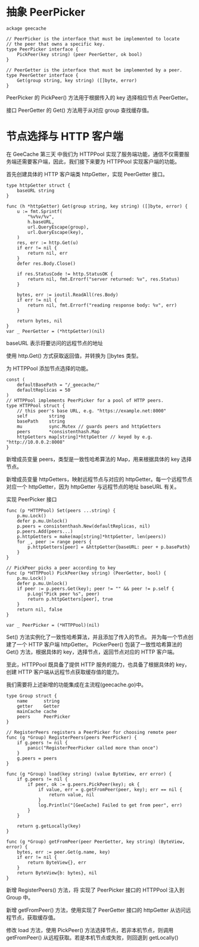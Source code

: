 # 抽象 PeerPicker

```
ackage geecache

// PeerPicker is the interface that must be implemented to locate
// the peer that owns a specific key.
type PeerPicker interface {
	PickPeer(key string) (peer PeerGetter, ok bool)
}

// PeerGetter is the interface that must be implemented by a peer.
type PeerGetter interface {
	Get(group string, key string) ([]byte, error)
}
```

PeerPicker 的 PickPeer() 方法用于根据传入的 key 选择相应节点 PeerGetter。

接口 PeerGetter 的 Get() 方法用于从对应 group 查找缓存值。

# 节点选择与 HTTP 客户端
在 GeeCache 第三天 中我们为 HTTPPool 实现了服务端功能，通信不仅需要服务端还需要客户端，因此，我们接下来要为 HTTPPool 实现客户端的功能。

首先创建具体的 HTTP 客户端类 httpGetter，实现 PeerGetter 接口。
```
type httpGetter struct {
	baseURL string
}

func (h *httpGetter) Get(group string, key string) ([]byte, error) {
	u := fmt.Sprintf(
		"%v%v/%v",
		h.baseURL,
		url.QueryEscape(group),
		url.QueryEscape(key),
	)
	res, err := http.Get(u)
	if err != nil {
		return nil, err
	}
	defer res.Body.Close()

	if res.StatusCode != http.StatusOK {
		return nil, fmt.Errorf("server returned: %v", res.Status)
	}

	bytes, err := ioutil.ReadAll(res.Body)
	if err != nil {
		return nil, fmt.Errorf("reading response body: %v", err)
	}

	return bytes, nil
}
var _ PeerGetter = (*httpGetter)(nil)
```

baseURL 表示将要访问的远程节点的地址

使用 http.Get() 方式获取返回值，并转换为 []bytes 类型。

为 HTTPPool 添加节点选择的功能。
```
const (
	defaultBasePath = "/_geecache/"
	defaultReplicas = 50
)
// HTTPPool implements PeerPicker for a pool of HTTP peers.
type HTTPPool struct {
	// this peer's base URL, e.g. "https://example.net:8000"
	self        string
	basePath    string
	mu          sync.Mutex // guards peers and httpGetters
	peers       *consistenthash.Map
	httpGetters map[string]*httpGetter // keyed by e.g. "http://10.0.0.2:8008"
}
```

新增成员变量 peers，类型是一致性哈希算法的 Map，用来根据具体的 key 选择节点。

新增成员变量 httpGetters，映射远程节点与对应的 httpGetter。每一个远程节点对应一个 httpGetter，因为 httpGetter 与远程节点的地址 baseURL 有关。

实现 PeerPicker 接口
```
func (p *HTTPPool) Set(peers ...string) {
	p.mu.Lock()
	defer p.mu.Unlock()
	p.peers = consistenthash.New(defaultReplicas, nil)
	p.peers.Add(peers...)
	p.httpGetters = make(map[string]*httpGetter, len(peers))
	for _, peer := range peers {
		p.httpGetters[peer] = &httpGetter{baseURL: peer + p.basePath}
	}
}

// PickPeer picks a peer according to key
func (p *HTTPPool) PickPeer(key string) (PeerGetter, bool) {
	p.mu.Lock()
	defer p.mu.Unlock()
	if peer := p.peers.Get(key); peer != "" && peer != p.self {
		p.Log("Pick peer %s", peer)
		return p.httpGetters[peer], true
	}
	return nil, false
}

var _ PeerPicker = (*HTTPPool)(nil)
```
Set() 方法实例化了一致性哈希算法，并且添加了传入的节点。
并为每一个节点创建了一个 HTTP 客户端 httpGetter。
PickerPeer() 包装了一致性哈希算法的 Get() 方法，根据具体的 key，选择节点，返回节点对应的 HTTP 客户端。

至此，HTTPPool 既具备了提供 HTTP 服务的能力，也具备了根据具体的 key，创建 HTTP 客户端从远程节点获取缓存值的能力。


我们需要将上述新增的功能集成在主流程(geecache.go)中。
```
type Group struct {
	name      string
	getter    Getter
	mainCache cache
	peers     PeerPicker
}

// RegisterPeers registers a PeerPicker for choosing remote peer
func (g *Group) RegisterPeers(peers PeerPicker) {
	if g.peers != nil {
		panic("RegisterPeerPicker called more than once")
	}
	g.peers = peers
}

func (g *Group) load(key string) (value ByteView, err error) {
	if g.peers != nil {
		if peer, ok := g.peers.PickPeer(key); ok {
			if value, err = g.getFromPeer(peer, key); err == nil {
				return value, nil
			}
			log.Println("[GeeCache] Failed to get from peer", err)
		}
	}

	return g.getLocally(key)
}

func (g *Group) getFromPeer(peer PeerGetter, key string) (ByteView, error) {
	bytes, err := peer.Get(g.name, key)
	if err != nil {
		return ByteView{}, err
	}
	return ByteView{b: bytes}, nil
}
```

新增 RegisterPeers() 方法，将 实现了 PeerPicker 接口的 HTTPPool 注入到 Group 中。

新增 getFromPeer() 方法，使用实现了 PeerGetter 接口的 httpGetter 从访问远程节点，获取缓存值。

修改 load 方法，使用 PickPeer() 方法选择节点，若非本机节点，则调用 getFromPeer() 从远程获取。若是本机节点或失败，则回退到 getLocally()